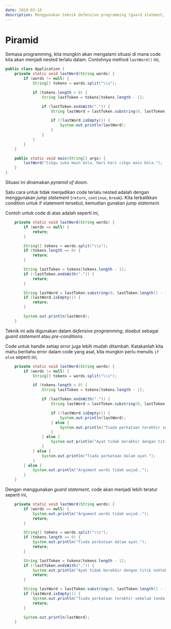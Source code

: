 ```yaml
---
date: 2019-03-16
description: Menggunakan teknik defensive programming (guard statment, pre-conditions) untuk menyelesaikan pyramid of doom.
---
```


# Piramid

Semasa programming, kita mungkin akan mengalami situasi di mana code kita akan
menjadi nested terlalu dalam. Contohnya method `lastWord()` ini,

```java
public class Application {
    private static void lastWord(String words) {
        if (words != null) {
            String[] tokens = words.split("\\s");

            if (tokens.length > 0) {
                String lastToken = tokens[tokens.length - 1];

                if (lastToken.endsWith(".")) {
                    String lastWord = lastToken.substring(0, lastToken.length() - 1);

                    if (!lastWord.isEmpty()) {
                        System.out.println(lastWord);
                    }
                }
            }
        }
    }

    public static void main(String[] args) {
        lastWord("Cikgu suka main bola. Hari-hari cikgu main bola.");
    }
}
```

Situasi ini dinamakan *pyramid of doom*.

Satu cara untuk tidak menjadikan code terlalu nested adalah dengan menggunakan
*jump statement* (`return`, `continue`, `break`). Kita terbalikkan condition
untuk if statement tersebut, kemudian gunakan *jump statement*.

Contoh untuk code di atas adalah seperti ini,

```java
    private static void lastWord(String words) {
        if (words == null) {
            return;
        }

        String[] tokens = words.split("\\s");
        if (tokens.length == 0) {
            return;
        }

        String lastToken = tokens[tokens.length - 1];
        if (!lastToken.endsWith(".")) {
            return;
        }

        String lastWord = lastToken.substring(0, lastToken.length() - 1);
        if (lastWord.isEmpty()) {
            return;
        }

        System.out.println(lastWord);
    }
```

Teknik ini ada digunakan dalam *defensive programming*, disebut sebagai *guard
statement* atau *pre-conditions*.

Code untuk handle setiap error juga lebih mudah ditambah. Katakanlah kita mahu
beritahu error dalam code yang asal, kita mungkin perlu menulis `if else`
seperti ini,

```java
    private static void lastWord(String words) {
        if (words != null) {
            String[] tokens = words.split("\\s");

            if (tokens.length > 0) {
                String lastToken = tokens[tokens.length - 1];

                if (lastToken.endsWith(".")) {
                    String lastWord = lastToken.substring(0, lastToken.length() - 1);

                    if (!lastWord.isEmpty()) {
                        System.out.println(lastWord);
                    } else {
                        System.out.println("Tiada perkataan terakhir sebelum tanda noktah.");
                    }
                } else {
                    System.out.println("Ayat tidak berakhir dengan titik noktah.");
                }
            } else {
                System.out.println("Tiada perkataan dalam ayat.");
            }
        } else {
            System.out.println("Argument words tidak wujud..");
        }
    }
```

Dengan menggunakan *guard statement*, code akan menjadi lebih teratur seperti
ini,

```java
    private static void lastWord(String words) {
        if (words == null) {
            System.out.println("Argument words tidak wujud..");
            return;
        }

        String[] tokens = words.split("\\s");
        if (tokens.length == 0) {
            System.out.println("Tiada perkataan dalam ayat.");
            return;
        }

        String lastToken = tokens[tokens.length - 1];
        if (!lastToken.endsWith(".")) {
            System.out.println("Ayat tidak berakhir dengan titik noktah.");
            return;
        }

        String lastWord = lastToken.substring(0, lastToken.length() - 1);
        if (lastWord.isEmpty()) {
            System.out.println("Tiada perkataan terakhir sebelum tanda noktah.");
            return;
        }

        System.out.println(lastWord);
    }
```
